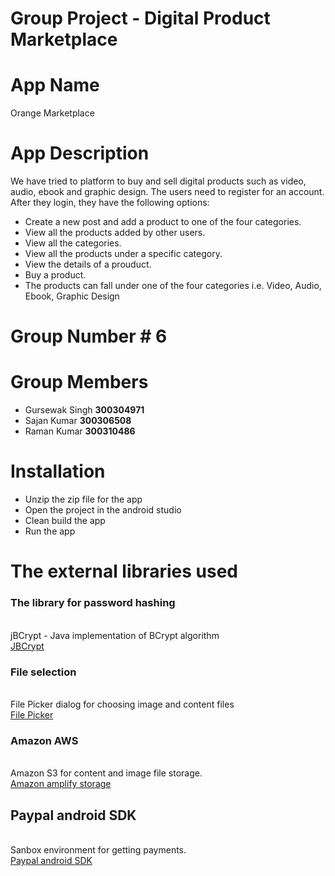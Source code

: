 Group Project - Digital Product Marketplace
===========================================

# App Name

Orange Marketplace

# App Description

We have tried to platform to buy and sell digital products such as
video, audio, ebook and graphic design. The users need to register
for an account. After they login, they have the following options:
- Create a new post and add a product to one of the four categories.
- View all the products added by other users.
- View all the categories.
- View all the products under a specific category.
- View the details of a prouduct.
- Buy a product.
- The products can fall under one of the four categories
    i.e. Video, Audio, Ebook, Graphic Design

# Group Number \# 6

# Group Members
- Gursewak Singh **300304971**
- Sajan Kumar **300306508**
- Raman Kumar **300310486**

# Installation

- Unzip the zip file for the app
- Open the project in the android studio
- Clean build the app
- Run the app

# The external libraries used

### The library for password hashing

 \
jBCrypt - Java implementation of BCrypt algorithm \
[JBCrypt]( http://www.mindrot.org/projects/jBCrypt/ )

### File selection

 \
File Picker dialog for choosing image and content files \
[File Picker]( https://github.com/Angads25/android-filepicker )

### Amazon AWS

 \
Amazon S3 for content and image file storage. \
[Amazon amplify storage]( https://aws-amplify.github.io/docs/sdk/android/storage )

## Paypal android SDK

 \
Sanbox environment for getting payments. \
[Paypal android SDK]( https://github.com/paypal/PayPal-Android-SDK )
